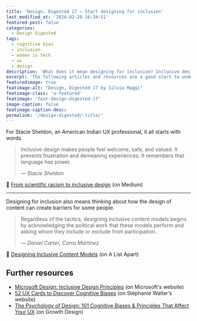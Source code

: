 ```yaml
---
title: 'Design, Digested 17 – Start designing for inclusion'
last_modified_at: '2024-02-28 16:34:51'
featured-post: false
categories:
  - Design Digested
tags:
  - cognitive bias
  - inclusion
  - women in tech
  - ux
  - design
description: 'What does it mean designing for inclusion? Inclusive design is gaining a lot of attention lately, and rightly so. Articles and resources to start.'
excerpt: 'The following articles and resources are a good start to understand how biases influence our work and what to pay attention to when starting a new project.'
featuredimage: true
featimage-alt: "Design, Digested 17 by Silvia Maggi"
featimage-class: 'u-featured'
featimage: 'feat-design-digested-17'
image-caption: false
featimage-caption-desc: 
permalink: '/design-digested/:title/'
---
```

For Stacie Sheldon, an American Indian UX professional, it all starts with words.

> Inclusive design makes people feel welcome, safe, and valued. It prevents frustration and demeaning experiences. It remembers that language has power.
>
> <cite>— Stacie Sheldon</cite>

<p class="detached">🔗 <a href="https://uxdesign.cc/from-scientific-racism-to-inclusive-design-c8b43a4b757d" title="Read the article">From scientific racism to inclusive design</a> (on Medium)</p>

<hr>

Designing for inclusion also means thinking about how the design of content can create barriers for some people.

> Regardless of the tactics, designing inclusive content models begins by acknowledging the political work that these models perform and asking whom they include or exclude from participation.
>
> <cite>— Daniel Carter, Carra Martinez</cite>

<p class="detached">🔗 <a href="https://alistapart.com/article/designing-inclusive-content-models/" title="Read the article">Designing Inclusive Content Models</a> (on A List Apart)</p>

## Further resources

<ul class="smd-ul">
<li><a href="https://www.microsoft.com/design/inclusive/">Microsoft Design: Inclusive Design Principles</a> (on Microsoft's website)</li>
<li><a href="https://stephaniewalter.design/blog/52-ux-cards-to-discover-cognitive-biases/">52 UX Cards to Discover Cognitive Biases</a> (on St&eacute;phanie Walter’s website)</li>
<li><a href="https://growth.design/psychology/">The Psychology of Design: 101 Cognitive Biases & Principles That Affect Your UX</a> (on Growth Design)</li>
</ul>
